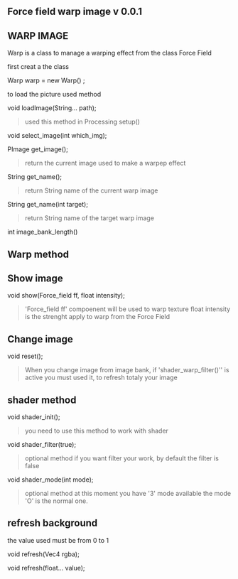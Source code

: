 Force field warp image
v 0.0.1
--

WARP IMAGE
--
Warp is a class to manage a warping effect from the class Force Field

first creat a the class

Warp warp = new Warp() ;


to load the picture used method

void loadImage(String... path);
>used this method in Processing setup()

void select_image(int which_img);

PImage get_image();
>return the current image used to make a warpep effect

String get_name();
>return String name of the current warp image

String get_name(int target);
>return String name of the target warp image

int image_bank_length() 


Warp method 
--

Show image
--
void show(Force_field ff, float intensity);
>'Force_field ff' compoenent will be used to warp texture
float intensity is the strenght apply to warp from the Force Field



Change image
--
void reset();
>When you change image from image bank, if 'shader_warp_filter()'' is active you must used it, to refresh totaly your image








shader method
--
void shader_init();
>you need to use this method to work with shader

void shader_filter(true);
>optional method
if you want filter your work, by default the filter is false

void shader_mode(int mode);
>optional method
>at this moment you have '3' mode available the mode 'O' is the normal one.



refresh background
--
the value used must be from 0 to 1

void refresh(Vec4 rgba);

void refresh(float... value);
